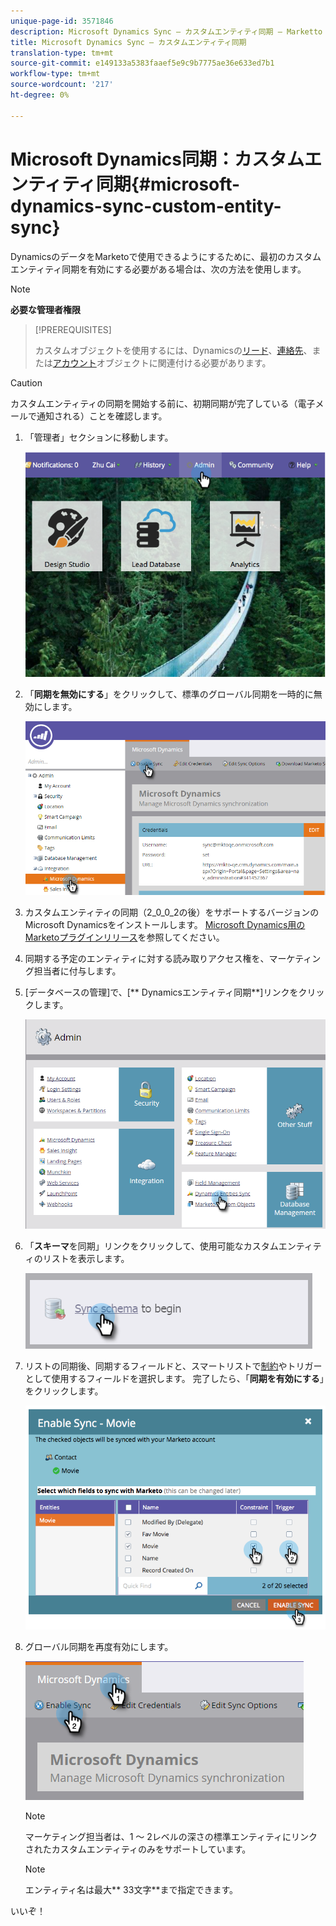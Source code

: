 ```yaml
---
unique-page-id: 3571846
description: Microsoft Dynamics Sync — カスタムエンティティ同期 — Marketto Docs — 製品ドキュメント
title: Microsoft Dynamics Sync — カスタムエンティティ同期
translation-type: tm+mt
source-git-commit: e149133a5383faaef5e9c9b7775ae36e633ed7b1
workflow-type: tm+mt
source-wordcount: '217'
ht-degree: 0%

---
```



# Microsoft Dynamics同期：カスタムエンティティ同期{#microsoft-dynamics-sync-custom-entity-sync}

DynamicsのデータをMarketoで使用できるようにするために、最初のカスタムエンティティ同期を有効にする必要がある場合は、次の方法を使用します。

>[!NOTE]
>
>**必要な管理者権限**

>[!PREREQUISITES]
>
>カスタムオブジェクトを使用するには、Dynamicsの[リード](microsoft-dynamics-sync-lead-sync.md)、[連絡先](microsoft-dynamics-sync-contact-sync.md)、または[アカウント](microsoft-dynamics-sync-account-sync.md)オブジェクトに関連付ける必要があります。

>[!CAUTION]
>
>カスタムエンティティの同期を開始する前に、初期同期が完了している（電子メールで通知される）ことを確認します。

1. 「管理者」セクションに移動します。

   ![](assets/image2014-10-20-14-3a32-3a16.png)

1. 「**同期を無効にする**」をクリックして、標準のグローバル同期を一時的に無効にします。

   ![](assets/image2015-11-10-9-3a0-3a6.png)

1. カスタムエンティティの同期（2_0_0_2の後）をサポートするバージョンのMicrosoft Dynamicsをインストールします。 [Microsoft Dynamics用のMarketoプラグインリリース](../../../../product-docs/crm-sync/microsoft-dynamics-sync/marketo-plugin-releases-for-microsoft-dynamics.md)を参照してください。
1. 同期する予定のエンティティに対する読み取りアクセス権を、マーケティング担当者に付与します。
1. [データベースの管理]で、[** Dynamicsエンティティ同期**]リンクをクリックします。

   ![](assets/image2015-11-10-9-3a6-3a55.png)

1. 「**スキーマ**&#x200B;を同期」リンクをクリックして、使用可能なカスタムエンティティのリストを表示します。

   ![](assets/image2015-11-10-9-3a41-3a37.png)

1. リストの同期後、同期するフィールドと、スマートリストで[制約](../../../../product-docs/core-marketo-concepts/smart-lists-and-static-lists/using-smart-lists/add-a-constraint-to-a-smart-list-filter.md)やトリガーとして使用するフィールドを選択します。 完了したら、「**同期を有効にする**」をクリックします。

   ![](assets/image2014-10-20-14-3a32-3a55.png)

1. グローバル同期を再度有効にします。

   ![](assets/image2015-11-10-9-3a48-3a35.png)

   >[!NOTE]
   >
   >マーケティング担当者は、1 ～ 2レベルの深さの標準エンティティにリンクされたカスタムエンティティのみをサポートしています。

   >[!NOTE]
   >
   >エンティティ名は最大** 33文字**まで指定できます。

いいぞ！